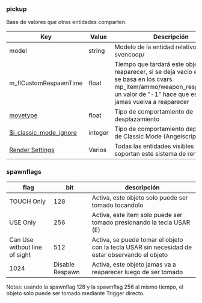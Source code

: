 ### pickup

Base de valores que otras entidades comparten.

| Key | Value | Descripción |
|-----|-------|-------------|
| model | string | Modelo de la entidad relativo a svencoop/ |
| m_flCustomRespawnTime | float | Tiempo que tardará este objeto en reaparecer, si se deja vacio entonces se basa en los cvars mp_item/ammo/weapon_respawndelay, un valor de "-1" hace que este objeto jamas vuelva a reaparecer |
| [movetype](movetype_english.md) | float | Tipo de comportamiento de desplazamiento |
| [$i_classic_mode_ignore](config_classic_mode_english.md) | integer | Tipo de comportamiento dependiente de Classic Mode (Angelscript) |
| [Render Settings](render_settings_english.md) | Varios | Todas las entidades visibles de el juego soportan este sistema de renderizado. |

### spawnflags
| flag | bit | descripción |
|------|-----|-------------|
| TOUCH Only | 128 | Activa, este objeto solo puede ser tomado tocandolo |
| USE Only | 256 | Activa, este item solo puede ser tomado presionando la tecla USAR (E) |
| Can Use without line of sight | 512 | Activa, se puede tomar el objeto con la tecla USAR sin necesidad de estar observando el objeto |
| 1024 | Disable Respawn | Activa, este objeto jamas va a reaparecer luego de ser tomado |

Notas: usando la spawnflag 128 y la spawnflag 256 al mismo tiempo, el objeto solo puede ser tomado mediante Trigger directo.